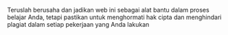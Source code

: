 Teruslah berusaha dan jadikan web ini sebagai alat bantu dalam proses belajar Anda, tetapi pastikan untuk menghormati hak cipta dan menghindari plagiat dalam setiap pekerjaan yang Anda lakukan
